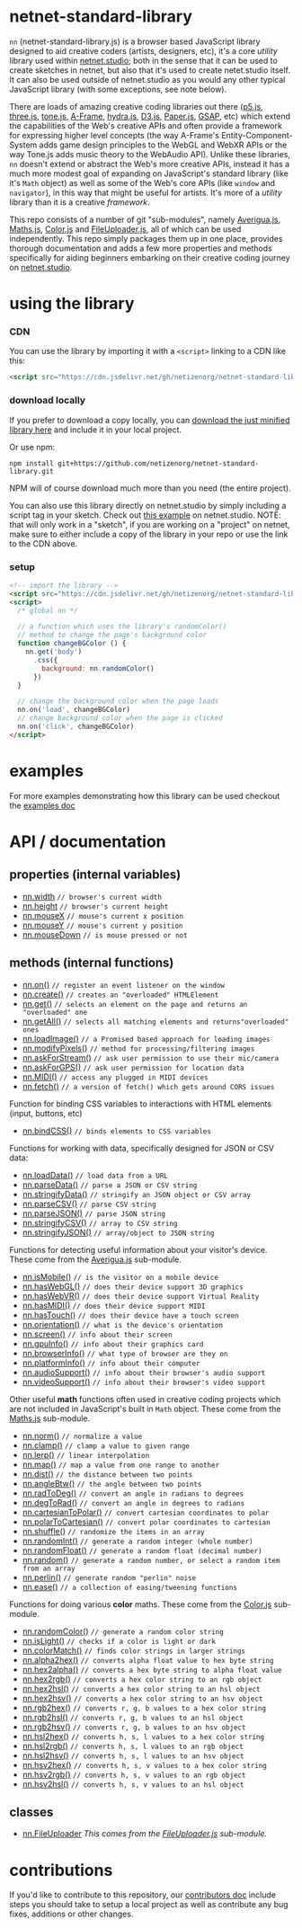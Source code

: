 # netnet-standard-library

`nn` (netnet-standard-library.js) is a browser based JavaScript library designed to aid creative coders (artists, designers, etc), it's a core *utility* library used within [netnet.studio](https://netnet.studio); both in the sense that it can be used to create sketches in netnet, but also that it's used to create netet.studio itself. It can also be used outside of netnet.studio as you would any other typical JavaScript library (with some exceptions, see note below).

There are loads of amazing creative coding libraries out there ([p5.js](https://p5js.org/), [three.js](https://threejs.org/), [tone.js](https://tonejs.github.io/), [A-Frame](https://aframe.io/), [hydra.js](https://hydra.ojack.xyz/?sketch_id=example_11), [D3.js](https://d3js.org/), [Paper.js](http://paperjs.org/), [GSAP](https://gsap.com/), etc) which extend the capabilities of the Web's creative APIs and often provide a framework for expressing higher level concepts (the way A-Frame's Entity-Component-System adds game design principles to the WebGL and WebXR APIs or the way Tone.js adds music theory to the WebAudio API). Unlike these libraries, `nn` doesn't extend or abstract the Web's more creative APIs, instead it has a much more modest goal of expanding on JavaScript's standard library (like it's `Math` object) as well as some of the Web's core APIs (like `window` and `navigator`), in this way that might be useful for artists. It's more of a *utility* library than it is a creative *framework*.

This repo consists of a number of git "sub-modules", namely [Averigua.js](https://github.com/nbriz/Averigua),  [Maths.js](https://github.com/nbriz/Maths), [Color.js](https://github.com/nbriz/Color) and [FileUploader.js](https://github.com/nbriz/FileUploader), all of which can be used independently. This repo simply packages them up in one place, provides thorough documentation and adds a few more properties and methods specifically for aiding beginners embarking on their creative coding journey on [netnet.studio](https://netnet.studio).

# using the library

### CDN

You can use the library by importing it with a `<script>` linking to a CDN like this:

```html
<script src="https://cdn.jsdelivr.net/gh/netizenorg/netnet-standard-library/build/nn.min.js"></script>
```

### download locally

If you prefer to download a copy locally, you can [download the just minified library here](https://raw.githubusercontent.com/netizenorg/netnet-standard-library/main/build/nn.min.js) and include it in your local project.

Or use npm:
```
npm install git+https://github.com/netizenorg/netnet-standard-library.git
```
NPM will of course download much more than you need (the entire project).

You can also use this library directly on netnet.studio by simply including a script tag in your sketch. Check out [this example](https://netnet.studio/?layout=dock-left#code/eJyFkc1ugzAQhO88xTQXICrwAoRDeuhzGNs1bswuso0qVPXdy09FSXro0bsz38zK9VNRwPYD+4jYaTjbeuEnFEWT1EF6O0QELy8norK3VL6HU1NX22JXNAlQnWEct8KBCOcqWUYVBN5GktEy4aOzssMYdDgGpQFekOL+hR37LN9svY4dK0SG7AQZvToGYfQsb4W8Gc8jKcjFMzv2jE19fV1hyHJ8zlvMjUqjY5a2rKY0L0OcnC4PnMuieKzx9XPCocFj9HyTpr0bHAsVkjWOKUuXZ/p83ym/Y/7DswHSWXnT6he6Dv5S9y/5Blp1mE4=) on netnet.studio. NOTE: that will only work in a "sketch", if you are working on a "project" on netnet, make sure to either include a copy of the library in your repo or use the link to the CDN above.

### setup

```html
<!-- import the library -->
<script src="https://cdn.jsdelivr.net/gh/netizenorg/netnet-standard-library/build/nn.min.js"></script>
<script>
  /* global nn */

  // a function which uses the library's randomColor()
  // method to change the page's background color
  function changeBGColor () {
    nn.get('body')
      .css({
        background: nn.randomColor()
      })
  }

  // change the background color when the page loads
  nn.on('load', changeBGColor)
  // change background color when the page is clicked
  nn.on('click', changeBGColor)
</script>
```

# examples

For more examples demonstrating how this library can be used checkout the [examples doc](docs/examples.md)

<!-- ![docs/randomColor.gif](docs/randomColor.gif) -->

# API / documentation

## properties (internal variables)

- [nn.width](docs/API.md#width) `// browser's current width`
- [nn.height](docs/API.md#height) `// browser's current height`
- [nn.mouseX](docs/API.md#mouseX) `// mouse's current x position`
- [nn.mouseY](docs/API.md#mouseY) `// mouse's current y position`
- [nn.mouseDown](docs/API.md#mouseDown) `// is mouse pressed or not`

## methods (internal functions)

- [nn.on()](docs/API.md#on) `// register an event listener on the window`  
- [nn.create()](docs/API.md#create) `// creates an "overloaded" HTMLElement`
- [nn.get()](docs/API.md#get) `// selects an element on the page and returns an "overloaded" one`
- [nn.getAll()](docs/API.md#getAll) `// selects all matching elements and returns"overloaded" ones`
- [nn.loadImage()](docs/API.md#loadImage) `// a Promised based approach for loading images`
- [nn.modifyPixels()](docs/API.md#modifyPixels) `// method for processing/filtering images`
- [nn.askForStream()](docs/API.md#askForStream) `// ask user permission to use their mic/camera`  
- [nn.askForGPS()](docs/API.md#askForGPS) `// ask user permission for location data`
- [nn.MIDI()](docs/API.md#askFor) `// access any plugged in MIDI devices`  
- [nn.fetch()](docs/API.md#fetch) `// a version of fetch() which gets around CORS issues`

Function for binding CSS variables to interactions with HTML elements (input, buttons, etc)

- [nn.bindCSS()](docs/API.md#bindCSS) `// binds elements to CSS variables`

Functions for working with data, specifically designed for JSON or CSV data:

- [nn.loadData()](docs/API.md#loadData) `// load data from a URL`
- [nn.parseData()](docs/API.md#parseData) `// parse a JSON or CSV string`
- [nn.stringifyData()](docs/API.md#stringifyData) `// stringify an JSON object or CSV array`
- [nn.parseCSV()](docs/API.md#parseCSV) `// parse CSV string`
- [nn.parseJSON()](docs/API.md#parseJSON) `// parse JSON string`
- [nn.stringifyCSV()](docs/API.md#stringifyCSV) `// array to CSV string`
- [nn.stringifyJSON()](docs/API.md#stringifyJSON) `// array/object to JSON string`

Functions for detecting useful information about your visitor's device. These come from the [Averigua.js](https://github.com/nbriz/Averigua) sub-module.

- [nn.isMobile()](docs/API.md#isMobile) `// is the visitor on a mobile device`
- [nn.hasWebGL()](docs/API.md#hasWebGL) `// does their device support 3D graphics`
- [nn.hasWebVR()](docs/API.md#hasWebVR) `// does their device support Virtual Reality`
- [nn.hasMIDI()](docs/API.md#hasMIDI) `// does their device support MIDI`
- [nn.hasTouch()](docs/API.md#hasTouch) `// does their device have a touch screen`
- [nn.orientation()](docs/API.md#orientation) `// what is the device's orientation`
- [nn.screen()](docs/API.md#screen) `// info about their screen`
- [nn.gpuInfo()](docs/API.md#gpuInfo) `// info about their graphics card`
- [nn.browserInfo()](docs/API.md#browserInfo) `// what type of browser are they on`
- [nn.platformInfo()](docs/API.md#platformInfo) `// info about their computer`
- [nn.audioSupport()](docs/API.md#audioSupport) `// info about their browser's audio support`
- [nn.videoSupport()](docs/API.md#videoSupport) `// info about their browser's video support`

Other useful **math** functions often used in creative coding projects which are not included in JavaScript's built in `Math` object. These come from the [Maths.js](https://github.com/nbriz/Maths) sub-module.

- [nn.norm()](docs/API.md#norm) `// normalize a value`
- [nn.clamp()](docs/API.md#clamp) `// clamp a value to given range`
- [nn.lerp()](docs/API.md#lerp) `// linear interpolation`
- [nn.map()](docs/API.md#map) `// map a value from one range to another`
- [nn.dist()](docs/API.md#dist) `// the distance between two points`
- [nn.angleBtw()](docs/API.md#angleBtw) `// the angle between two points`
- [nn.radToDeg()](docs/API.md#radToDeg) `// convert an angle in radians to degrees`
- [nn.degToRad()](docs/API.md#degToRad) `// convert an angle in degrees to radians`
- [nn.cartesianToPolar()](docs/API.md#cartesianToPolar) `// convert cartesian coordinates to polar`
- [nn.polarToCartesian()](docs/API.md#polarToCartesian) `// convert polar coordinates to cartesian`
- [nn.shuffle()](docs/API.md#shuffle) `// randomize the items in an array`
- [nn.randomInt()](docs/API.md#randomInt) `// generate a random integer (whole number)`
- [nn.randomFloat()](docs/API.md#randomFloat) `// generate a random float (decimal number)`
- [nn.random()](docs/API.md#random) `// generate a random number, or select a random item from an array`
- [nn.perlin()](docs/API.md#perlin) `// generate random "perlin" noise`
- [nn.ease()](docs/API.md#ease) `// a collection of easing/tweening functions`

Functions for doing various **color** maths. These come from the [Color.js](https://github.com/nbriz/Color) sub-module.

- [nn.randomColor()](docs/API.md#randomColor) `// generate a random color string`
- [nn.isLight()](docs/API.md#isLight) `// checks if a color is light or dark`
- [nn.colorMatch()](docs/API.md#colorMatch) `// finds color strings in larger strings`
- [nn.alpha2hex()](docs/API.md#alpha2hex) `// converts alpha float value to hex byte string`
- [nn.hex2alpha()](docs/API.md#hex2alpha) `// converts a hex byte string to alpha float value`
- [nn.hex2rgb()](docs/API.md#hex2rgb) `// converts a hex color string to an rgb object`
- [nn.hex2hsl()](docs/API.md#hex2hsl) `// converts a hex color string to an hsl object`
- [nn.hex2hsv()](docs/API.md#hex2hsv) `// converts a hex color string to an hsv object`
- [nn.rgb2hex()](docs/API.md#rgb2hex) `// converts r, g, b values to a hex color string`
- [nn.rgb2hsl()](docs/API.md#rgb2hsl) `// converts r, g, b values to an hsl object`
- [nn.rgb2hsv()](docs/API.md#rgb2hsv) `// converts r, g, b values to an hsv object`
- [nn.hsl2hex()](docs/API.md#hsl2hex) `// converts h, s, l values to a hex color string`
- [nn.hsl2rgb()](docs/API.md#hsl2rgb) `// converts h, s, l values to an rgb object`
- [nn.hsl2hsv()](docs/API.md#hsl2hsv) `// converts h, s, l values to an hsv object`
- [nn.hsv2hex()](docs/API.md#hsv2hex) `// converts h, s, v values to a hex color string`
- [nn.hsv2rgb()](docs/API.md#hsv2rgb) `// converts h, s, v values to an rgb object`
- [nn.hsv2hsl()](docs/API.md#hsv2hsl) `// converts h, s, v values to an hsl object`


## classes

- [nn.FileUploader](docs/API.md#FileUploader) *This comes from the [FileUploader.js](https://github.com/nbriz/FileUploader) sub-module.*

# contributions

If you'd like to contribute to this repository, our [contributors doc](docs/contribute.md) include steps you should take to setup a local project as well as contribute any bug fixes, additions or other changes.
